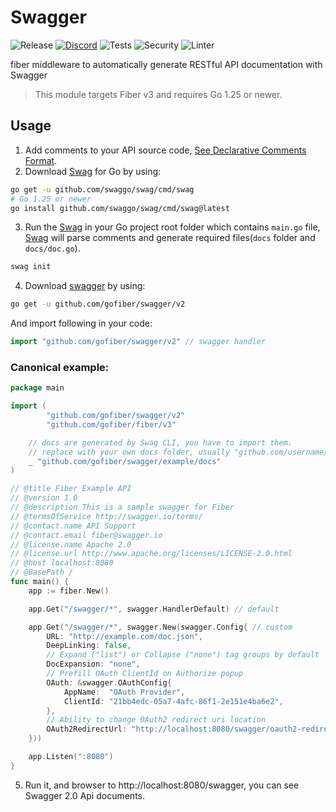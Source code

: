 # Swagger

![Release](https://img.shields.io/github/release/gofiber/swagger.svg)
[![Discord](https://img.shields.io/badge/discord-join%20channel-7289DA)](https://gofiber.io/discord)
![Tests](https://github.com/gofiber/swagger/actions/workflows/test.yml/badge.svg)
![Security](https://github.com/gofiber/swagger/workflows/Security/badge.svg)
![Linter](https://github.com/gofiber/swagger/workflows/Linter/badge.svg)

fiber middleware to automatically generate RESTful API documentation with Swagger

> This module targets Fiber v3 and requires Go 1.25 or newer.

## Usage

1. Add comments to your API source code, [See Declarative Comments Format](https://github.com/swaggo/swag#declarative-comments-format).
2. Download [Swag](https://github.com/swaggo/swag) for Go by using:
```sh
go get -u github.com/swaggo/swag/cmd/swag
# Go 1.25 or newer
go install github.com/swaggo/swag/cmd/swag@latest
```
3. Run the [Swag](https://github.com/swaggo/swag) in your Go project root folder which contains `main.go` file, [Swag](https://github.com/swaggo/swag) will parse comments and generate required files(`docs` folder and `docs/doc.go`).
```sh
swag init
```
4. Download [swagger](https://github.com/gofiber/swagger) by using:
```sh
go get -u github.com/gofiber/swagger/v2
```
And import following in your code:

```go
import "github.com/gofiber/swagger/v2" // swagger handler
```

### Canonical example:

```go
package main

import (
        "github.com/gofiber/swagger/v2"
        "github.com/gofiber/fiber/v3"

	// docs are generated by Swag CLI, you have to import them.
	// replace with your own docs folder, usually "github.com/username/reponame/docs"
	_ "github.com/gofiber/swagger/example/docs"
)

// @title Fiber Example API
// @version 1.0
// @description This is a sample swagger for Fiber
// @termsOfService http://swagger.io/terms/
// @contact.name API Support
// @contact.email fiber@swagger.io
// @license.name Apache 2.0
// @license.url http://www.apache.org/licenses/LICENSE-2.0.html
// @host localhost:8080
// @BasePath /
func main() {
	app := fiber.New()

	app.Get("/swagger/*", swagger.HandlerDefault) // default

	app.Get("/swagger/*", swagger.New(swagger.Config{ // custom
		URL: "http://example.com/doc.json",
		DeepLinking: false,
		// Expand ("list") or Collapse ("none") tag groups by default
		DocExpansion: "none",
		// Prefill OAuth ClientId on Authorize popup
		OAuth: &swagger.OAuthConfig{
			AppName:  "OAuth Provider",
			ClientId: "21bb4edc-05a7-4afc-86f1-2e151e4ba6e2",
		},
		// Ability to change OAuth2 redirect uri location
		OAuth2RedirectUrl: "http://localhost:8080/swagger/oauth2-redirect.html",
	}))

	app.Listen(":8080")
}
```
5. Run it, and browser to http://localhost:8080/swagger, you can see Swagger 2.0 Api documents.
